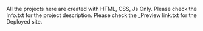 All the projects here are created with HTML, CSS, Js Only.
Please check the Info.txt for the project description.
Please check the _Preview link.txt for the Deployed site. 
